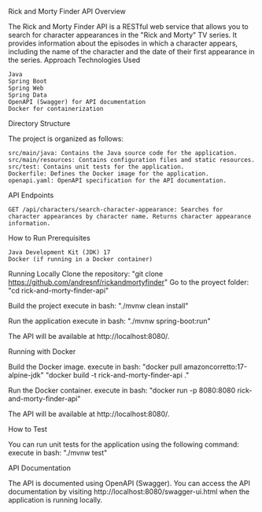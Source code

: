 Rick and Morty Finder API
Overview

The Rick and Morty Finder API is a RESTful web service that allows you to search for character appearances in the "Rick and Morty" TV series. It provides information about the episodes in which a character appears, including the name of the character and the date of their first appearance in the series.
Approach
Technologies Used

    Java
    Spring Boot
    Spring Web
    Spring Data
    OpenAPI (Swagger) for API documentation
    Docker for containerization

Directory Structure

The project is organized as follows:

    src/main/java: Contains the Java source code for the application.
    src/main/resources: Contains configuration files and static resources.
    src/test: Contains unit tests for the application.
    Dockerfile: Defines the Docker image for the application.
    openapi.yaml: OpenAPI specification for the API documentation.

API Endpoints

    GET /api/characters/search-character-appearance: Searches for character appearances by character name. Returns character appearance information.

How to Run
Prerequisites

    Java Development Kit (JDK) 17
    Docker (if running in a Docker container)


Running Locally
Clone the repository:
"git clone https://github.com/andresnf/rickandmortyfinder"
Go to the proyect folder:
"cd rick-and-morty-finder-api"

Build the project
execute in bash:
"./mvnw clean install"

Run the application
execute in bash:
"./mvnw spring-boot:run"

The API will be available at http://localhost:8080/.


Running with Docker

Build the Docker image.
execute in bash:
"docker pull amazoncorretto:17-alpine-jdk"
"docker build -t rick-and-morty-finder-api ."

Run the Docker container.
execute in bash:
"docker run -p 8080:8080 rick-and-morty-finder-api"

The API will be available at http://localhost:8080/.


How to Test

You can run unit tests for the application using the following command:
execute in bash:
"./mvnw test"


API Documentation

The API is documented using OpenAPI (Swagger). You can access the API documentation by visiting http://localhost:8080/swagger-ui.html when the application is running locally.
